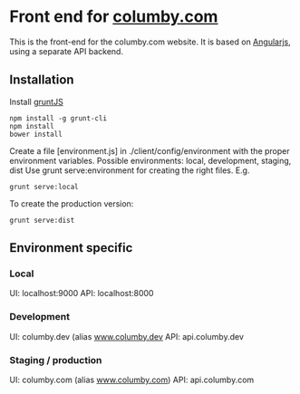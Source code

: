 # Front end for [columby.com](http://columby.com)

This is the front-end for the columby.com website. It is based on [Angularjs](http://www.angularjs.com), using a separate API backend. 

## Installation

Install [gruntJS](http://www.grunjs.com)  

    npm install -g grunt-cli
    npm install
    bower install

Create a file [environment.js] in ./client/config/environment with the proper environment variables. Possible environments: local, development, staging, dist Use grunt serve:environment for creating the right files. E.g. 
    
    grunt serve:local

To create the production version: 

    grunt serve:dist
    
    
## Environment specific
### Local
  UI: localhost:9000
  API: localhost:8000
  
### Development
  UI: columby.dev (alias www.columby.dev
  API: api.columby.dev
  
### Staging / production
  UI: columby.com (alias www.columby.com)
  API: api.columby.com
  
 
